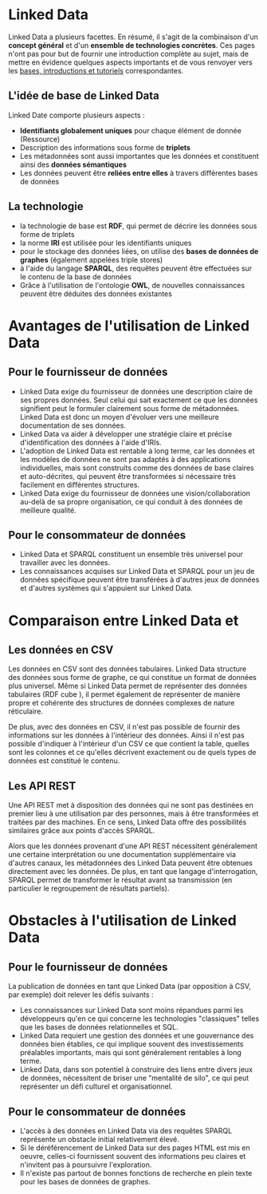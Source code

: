 # Linked Data

Linked Data a plusieurs facettes. En résumé, il s'agit de la combinaison d'un **concept général** et d'un **ensemble de technologies concrètes**. Ces pages n'ont pas pour but de fournir une introduction complète au sujet, mais de mettre en évidence quelques aspects importants et de vous renvoyer vers les [bases, introductions et tutoriels](/technology/help/) correspondantes.

## L'idée de base de Linked Data

Linked Date comporte plusieurs aspects :

* **Identifiants globalement uniques** pour chaque élément de donnée (Ressource)
* Description des informations sous forme de **triplets**
* Les métadonnées sont aussi importantes que les données et constituent ainsi des **données sémantiques**
* Les données peuvent être **reliées entre elles** à travers différentes bases de données

## La technologie

* la technologie de base est **RDF**, qui permet de décrire les données sous forme de triplets
* la norme **IRI** est utilisée pour les identifiants uniques
* pour le stockage des données liées, on utilise des **bases de données de graphes** (également appelées triple stores)
* à l'aide du langage **SPARQL**, des requêtes peuvent être effectuées sur le contenu de la base de données
* Grâce à l'utilisation de l'ontologie **OWL**, de nouvelles connaissances peuvent être déduites des données existantes

# Avantages de l'utilisation de Linked Data

## Pour le fournisseur de données

* Linked Data exige du fournisseur de données une description claire de ses propres données. Seul celui qui sait exactement ce que les données signifient peut le formuler clairement sous forme de métadonnées. Linked Data est donc un moyen d'évoluer vers une meilleure documentation de ses données.
* Linked Data va aider à développer une stratégie claire et précise d'identification des données à l'aide d'IRIs.
* L'adoption de Linked Data est rentable à long terme, car les données et les modèles de données ne sont pas adaptés à des applications individuelles, mais sont construits comme des données de base claires et auto-décrites, qui peuvent être transformées si nécessaire très facilement en différentes structures.
* Linked Data exige du fournisseur de données une vision/collaboration au-delà de sa propre organisation, ce qui conduit à des données de meilleure qualité.

## Pour le consommateur de données

* Linked Data et SPARQL constituent un ensemble très universel pour travailler avec les données.
* Les connaissances acquises sur Linked Data et SPARQL pour un jeu de données spécifique peuvent être transférées à d'autres jeux de données et d'autres systèmes qui s'appuient sur Linked Data.


# Comparaison entre Linked Data et

## Les données en CSV

Les données en CSV sont des données tabulaires. Linked Data structure des données sous forme de graphe, ce qui constitue un format de données plus universel. Même si Linked Data permet de représenter des données tabulaires (RDF cube ), il permet également de représenter de manière propre et cohérente des structures de données complexes de nature réticulaire.

De plus, avec des données en CSV, il n'est pas possible de fournir des informations sur les données à l'intérieur des données. Ainsi il n'est pas possible d'indiquer à l'intérieur d'un CSV ce que contient la table, quelles sont les colonnes et ce qu'elles décrivent exactement ou de quels types de données est constitué le contenu.

## Les API REST

Une API REST met à disposition des données qui ne sont pas destinées en premier lieu à une utilisation par des personnes, mais à être transformées et traitées par des machines. En ce sens, Linked Data offre des possibilités similaires grâce aux points d'accès SPARQL.

Alors que les données provenant d'une API REST nécessitent généralement une certaine interprétation ou une documentation supplémentaire via d'autres canaux, les métadonnées des Linked Data peuvent être obtenues directement avec les données. De plus, en tant que langage d'interrogation, SPARQL permet de transformer le résultat avant sa transmission (en particulier le regroupement de résultats partiels).


# Obstacles à l'utilisation de Linked Data

## Pour le fournisseur de données

La publication de données en tant que Linked Data (par opposition à CSV, par exemple) doit relever les défis suivants :

* Les connaissances sur Linked Data sont moins répandues parmi les développeurs qu'en ce qui concerne les technologies "classiques" telles que les bases de données relationnelles et SQL.
* Linked Data requiert une gestion des données et une gouvernance des données bien établies, ce qui implique souvent des investissements préalables importants, mais qui sont généralement rentables à long terme.
* Linked Data, dans son potentiel à construire des liens entre divers jeux de données, nécessitent de briser une "mentalité de silo", ce qui peut représenter un défi culturel et organisationnel.

## Pour le consommateur de données

* L'accès à des données en Linked Data via des requêtes SPARQL représente un obstacle initial relativement élevé.
* Si le déréférencement de Linked Data sur des pages HTML est mis en oeuvre, celles-ci fournissent souvent des informations peu claires et n'invitent pas à poursuivre l'exploration.
* Il n'existe pas partout de bonnes fonctions de recherche en plein texte pour les bases de données de graphes.


